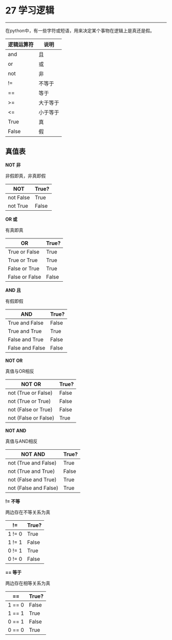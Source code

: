 # 27 学习逻辑
-------------------
在python中，有一些字符或短语，用来决定某个事物在逻辑上是真还是假。

|逻辑运算符| 说明|
|------|-------|
|and| 且|
|or| 或|
|not| 非|
|!=| 不等于|
|==| 等于|
|>=| 大于等于|
|<=| 小于等于|
|True| 真|
|False| 假|

## 真值表

**NOT 非**

非假即真，非真即假

|NOT|True?|
|-------|-----|
|not False|	True|
|not True|	False|

**OR 或**

有真即真

|OR	|True?|
|------|------|
|True or False|True|
|True or True|True|
|False or True|True|
|False or False|False|


**AND 且**

有假即假

|AND	|True?|
|------|------|
|True and False|	False|
|True and True|	True|
|False and True|	False|
|False and False|	False|

**NOT OR**

真值与OR相反

|NOT OR|	True?|
|------|------|
|not (True or False)|	False|
|not (True or True)|	False|
|not (False or True)|	False|
|not (False or False)|	True|

**NOT AND**

真值与AND相反

|NOT AND|	True?|
|------|------|
|not (True and False)|	True|
|not (True and True)|	False|
|not (False and True)|	True|
|not (False and False)|	True|

**!= 不等**

两边存在不等关系为真

|!=|	True?|
|------|------|
|1 != 0|	True|
|1 != 1|	False|
|0 != 1|	True|
|0 != 0|	False|

**== 等于**

两边存在相等关系为真

|==|	True?|
|------|------|
|1 == 0|	False|
|1 == 1|	True|
|0 == 1|	False|
|0 == 0|	True|
